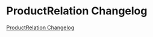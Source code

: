 # ProductRelation Changelog

[ProductRelation Changelog](https://github.com/spryker/ProductRelation/releases)
